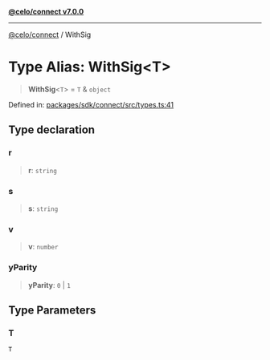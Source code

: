 [**@celo/connect v7.0.0**](../README.md)

***

[@celo/connect](../globals.md) / WithSig

# Type Alias: WithSig\<T\>

> **WithSig**\<`T`\> = `T` & `object`

Defined in: [packages/sdk/connect/src/types.ts:41](https://github.com/celo-org/developer-tooling/blob/master/packages/sdk/connect/src/types.ts#L41)

## Type declaration

### r

> **r**: `string`

### s

> **s**: `string`

### v

> **v**: `number`

### yParity

> **yParity**: `0` \| `1`

## Type Parameters

### T

`T`
